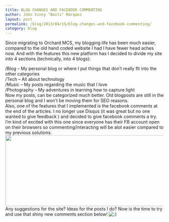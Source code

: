 ```yaml
---
title: BLOG CHANGES AND FACEBOOK COMMENTING
author: John Vinny "Basti" Marquez
layout: post
permalink: /blog/2013/04/15/blog-changes-and-facebook-commenting/
category: blog
---
```

Since migrating to Orchard MCS, my blogging life has been much easier, compared to the old hand coded website I had I have fewer head aches now. And with the features this new platform has I decided to divide my site into 4 sections (technically, into 4 blogs):

<div>
  /Blog &#8211; My personal blog or where I put things that don&#8217;t really fit into the other categories
</div>

<div>
  /Tech &#8211; All about technology
</div>

<div>
  /Music &#8211; My posts regarding the music that I love
</div>

<div>
  /Photography &#8211; My adventures in learning how to capture light
</div>

<div>
</div>

<div>
  Now my posts, can be categorized much better. Old blogposts are still in the personal blog and I won&#8217;t be moving them for SEO reasons.
</div>

<div>
</div>

<div>
  Also, one of the features that I implemented is the facebook comments at the end of the articles. I no longer use Disqus (it was great but no one wanted to give feedback ) and decided to give facebook comments a try. I&#8217;m kind of excited with this one since everyone has their FB account open on their browsers so commenting/interacting will be alot easier compared to my previous solutions.
</div>

<div>
</div>

<div style="text-align: center;">
  <img alt="" src="http://i1169.photobucket.com/albums/r511/johnvinnymarquez/ScreenShot2013-04-15at44635PM_zps2a09a7df.png" width="600" height="226" />
</div>

<div>
</div>

<div>
  Any suggestions for the site? Ideas for the posts I do? Now is the time to try and use that shiny new comments section below! <img src="http://johnvinnymarquez.net/wp-includes/images/smilies/icon_smile.gif" alt=":)" class="wp-smiley" />
</div>

<div>
</div>

<div>
</div>